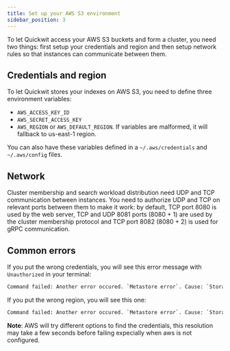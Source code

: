 ```yaml
---
title: Set up your AWS S3 environment 
sidebar_position: 3
---
```


To let Quickwit access your AWS S3 buckets and form a cluster, you need two things: first setup your credentials 
and region and then setup network rules so that instances can communicate between them.

## Credentials and region
To let Quickwit stores your indexes on AWS S3, you need to define three environment variables:
- `AWS_ACCESS_KEY_ID`
- `AWS_SECRET_ACCESS_KEY`
- `AWS_REGION` or `AWS_DEFAULT_REGION`. If variables are malformed, it will fallback to us-east-1 region.

You can also have these variables defined in a `~/.aws/credentials` and `~/.aws/config` files.


## Network
Cluster membership and search workload distribution need UDP and TCP communication between instances. You need to authorize UDP and TCP on relevant ports between them to make it work: by default, TCP port 8080 is used by the web server, TCP and UDP 8081 ports (8080 + 1) are used by the cluster membership protocol and TCP port 8082 (8080 + 2) is used for gRPC communication.


## Common errors
If you put the wrong credentials, you will see this error message with `Unauthorized` in your terminal:

```bash
Command failed: Another error occured. `Metastore error`. Cause: `StorageError(kind=Unauthorized, source=Failed to fetch object: s3://quickwit-dev/my-hdfs/quickwit.json)`
```

If you put the wrong region, you will see this one:

```bash
Command failed: Another error occured. `Metastore error`. Cause: `StorageError(kind=InternalError, source=Failed to fetch object: s3://your-bucket/your-index/quickwit.json)`.
```

**Note**: AWS will try different options to find the credentials, this resolution may take a few seconds before failing expecially when aws is not configured.


